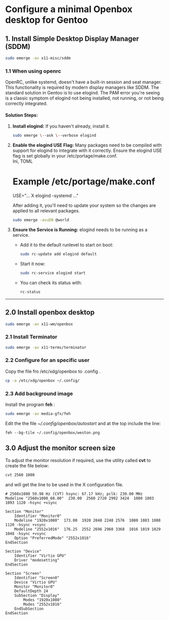 # Configure a minimal Openbox desktop for Gentoo

## 1. Install Simple Desktop Display Manager (SDDM)
```Bash
sudo emerge -av x11-misc/sddm
```
### 1.1 When using openrc

OpenRC, unlike systemd, doesn't have a built-in session and seat manager. This functionality is required by modern display managers like SDDM. The standard solution in Gentoo is to use elogind. The PAM error you're seeing is a classic symptom of elogind not being installed, not running, or not being correctly integrated.

#### **Solution Steps:**

1. **Install elogind:** If you haven't already, install it.  
   ```Bash  
   sudo emerge \--ask \--verbose elogind
   ```

2. **Enable the elogind USE Flag:** Many packages need to be compiled with support for elogind to integrate with it correctly. Ensure the elogind USE flag is set globally in your /etc/portage/make.conf.  
   Ini, TOML  
   # Example /etc/portage/make.conf  

   USE\="... X elogind -systemd ..."

   After adding it, you'll need to update your system so the changes are applied to all relevant packages.  
   ```Bash  
   sudo emerge -avuDN @world
   ```

4. **Ensure the Service is Running:** elogind needs to be running as a service.  
   * Add it to the default runlevel to start on boot:  
     ```Bash  
     sudo rc-update add elogind default
     ```

   * Start it now:  
     ```Bash  
     sudo rc-service elogind start
     ```

   * You can check its status with:  
     ```Bash  
     rc-status
     ```
---

## 2.0 Install openbox desktop

```Bash
sudo emerge -av x11-wm/openbox
```
### 2.1 Install Terminator

```Bash
sudo emerge -av x11-terms/terminator
```

### 2.2 Configure for an specific user

Copy the file fro /etc/xdg/openbox to .config .

```Bash
cp -a /etc/xdg/openbox ~/.config/
```

### 2.3 Add background image

Install the program **feh** :

```Bash
sudo emerge -av media-gfx/feh
```
Edit the the file *~/.config/openbox/autostart* and at the top include the line:

```
feh --bg-tile ~/.config/openbox/weston.png
```


## 3.0 Adjust the monitor screen size

To adjust the monitor resolution if required, use the utility called **cvt** to create the file below:

```Bash
cvt 2560 1080
```
and will get the line to be used in the X configuration file.

```
# 2560x1080 59.98 Hz (CVT) hsync: 67.17 kHz; pclk: 230.00 MHz
Modeline "2560x1080_60.00"  230.00  2560 2720 2992 3424  1080 1083 1093 1120 -hsync +vsync
```

```
Section "Monitor"
    Identifier "Monitor0"
    Modeline "1920x1080"  173.00  1920 2048 2248 2576  1080 1083 1088 1120 -hsync +vsync
    Modeline "2552x1016"  176.25  2552 2696 2960 3368  1016 1019 1029 1048 -hsync +vsync
    Option "PreferredMode" "2552x1016"
EndSection

Section "Device"
    Identifier "Virtio GPU"
    Driver "modesetting"
EndSection

Section "Screen"
    Identifier "Screen0"
    Device "Virtio GPU"
    Monitor "Monitor0"
    DefaultDepth 24
    SubSection "Display"
        Modes "1920x1080"
        Modes "2552x1016"
    EndSubSection
EndSection

```
